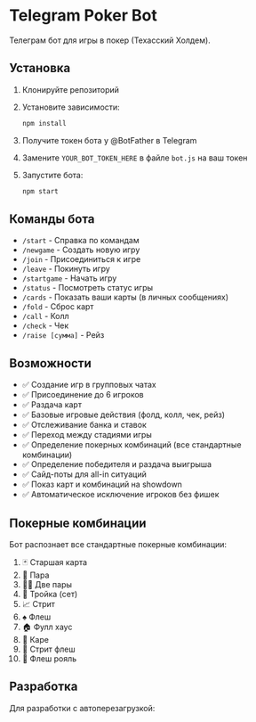 # Telegram Poker Bot

Телеграм бот для игры в покер (Техасский Холдем).

## Установка

1. Клонируйте репозиторий
2. Установите зависимости:
   ```bash
   npm install
   ```

3. Получите токен бота у @BotFather в Telegram
4. Замените `YOUR_BOT_TOKEN_HERE` в файле `bot.js` на ваш токен
5. Запустите бота:
   ```bash
   npm start
   ```

## Команды бота

- `/start` - Справка по командам
- `/newgame` - Создать новую игру
- `/join` - Присоединиться к игре
- `/leave` - Покинуть игру
- `/startgame` - Начать игру
- `/status` - Посмотреть статус игры
- `/cards` - Показать ваши карты (в личных сообщениях)
- `/fold` - Сброс карт
- `/call` - Колл
- `/check` - Чек
- `/raise [сумма]` - Рейз

## Возможности

- ✅ Создание игр в групповых чатах
- ✅ Присоединение до 6 игроков
- ✅ Раздача карт
- ✅ Базовые игровые действия (фолд, колл, чек, рейз)
- ✅ Отслеживание банка и ставок
- ✅ Переход между стадиями игры
- ✅ Определение покерных комбинаций (все стандартные комбинации)
- ✅ Определение победителя и раздача выигрыша
- ✅ Сайд-поты для all-in ситуаций
- ✅ Показ карт и комбинаций на showdown
- ✅ Автоматическое исключение игроков без фишек

## Покерные комбинации

Бот распознает все стандартные покерные комбинации:
1. 🃏 Старшая карта
2. 👥 Пара
3. 👥👥 Две пары
4. 🎯 Тройка (сет)
5. 📈 Стрит
6. ♠️ Флеш
7. 🏠 Фулл хаус
8. 🎰 Каре
9. 🌟 Стрит флеш
10. 👑 Флеш рояль

## Разработка

Для разработки с автоперезагрузкой:
